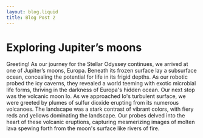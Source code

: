 ```yaml
---
layout: blog.liquid
title: Blog Post 2
---
```


# Exploring Jupiter’s moons 
Greeting! As our journey for the Stellar Odyssey continues, we arrived at one of Jupiter’s moons, Europa. Beneath its frozen surface lay a subsurface ocean, concealing the potential for life in its frigid depths. As our robotic probed the icy caverns, they revealed a world teeming with exotic microbial life forms, thriving in the darkness of Europa's hidden ocean. Our next stop was the volcanic moon Io. As we approached Io's turbulent surface, we were greeted by plumes of sulfur dioxide erupting from its numerous volcanoes. The landscape was a stark contrast of vibrant colors, with fiery reds and yellows dominating the landscape. Our probes delved into the heart of these volcanic eruptions, capturing mesmerizing images of molten lava spewing forth from the moon's surface like rivers of fire.